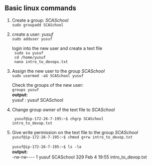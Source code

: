 ## Basic linux commands

1. Create a group: <i>SCASchool</i>  
    <code>sudo groupadd SCASchool</code>

2. create a user: <i>yusuf</i>  
   <code>sudo adduser yusuf</code>

    login into the new user and create a text file  
    <code> sudo su yusuf </code>  
    <code> cd /home/yusuf </code>  
    <code> nano intro_to_devops.txt </code>

3.  Assign the new user to the group <i>SCASchool</i>  
    <code>sudo usermod -aG SCASchool yusuf</code>

     Check the groups of the new user:  
    <code>groups yusuf</code>  
    <b>output: </b>   
    yusuf : yusuf SCASchool

4. Change group owner of the text file to <i>SCASchool</i>
  
    <code> yusuf@ip-172-26-7-195:~$ chgrp SCASchool intro_to_devop.txt</code>   

5. Give write permission on the text file to the group <i>SCASchool</i>   
    <code>yusuf@ip-172-26-7-195:~$ chmod g+rw intro_to_devop.txt  </code>  
    <code>yusuf@ip-172-26-7-195:~$ ls -la </code>  
    <b>output:</b>  
    -rw-rw---- 1 yusuf SCASchool  329 Feb  4 19:55 intro_to_devop.txt